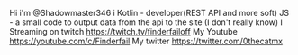 Hi i'm @Shadowmaster346 i Kotlin - developer(REST API and more soft) JS - a small code to output data from the api to the site (I don't really know)
I Streaming on twitch https://twitch.tv/finderfailoff
My Youtube https://youtube.com/c/Finderfail
My twitter https://twitter.com/0thecatmx
